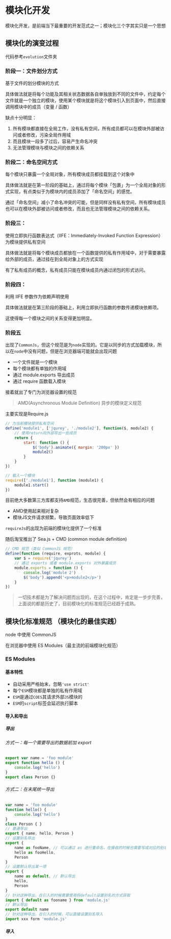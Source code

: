 # 模块化开发

模块化开发，是前端当下最重要的开发范式之一；模块化三个字其实只是一个思想

## 模块化的演变过程
代码参考`evolution`文件夹
### 阶段一：文件划分方式
基于文件的划分模块的方式

具体做法就是将每个功能及其相关状态数据各自单独放到不同的文件中，约定每个文件就是一个独立的模块，使用某个模块就是将这个模块引入到页面中，然后直接调用模块中的成员（变量 / 函数）

缺点十分明显：
1. 所有模块都直接在全局工作，没有私有空间，所有成员都可以在模块外部被访问或者修改，污染全局作用域
2. 而且模块一段多了过后，容易产生命名冲突
3. 无法管理模块与模块之间的依赖关系

### 阶段二：命名空间方式
每个模块只暴露一个全局对象，所有模块成员都挂载到这个对象中

具体做法就是在第一阶段的基础上，通过将每个模块「包裹」为一个全局对象的形式实现，有点类似于为模块内的成员添加了「命名空间」的感觉。

通过「命名空间」减小了命名冲突的可能，但是同样没有私有空间，所有模块成员也可以在模块外部被访问或者修改，而且也无法管理模块之间的依赖关系。

### 阶段三：
使用立即执行函数表达式（IIFE：Immediately-Invoked Function Expression）为模块提供私有空间

具体做法就是将每个模块成员都放在一个函数提供的私有作用域中，对于需要暴露给外部的成员，通过挂在到全局对象上的方式实现

有了私有成员的概念，私有成员只能在模块成员内通过闭包的形式访问。

### 阶段四：
利用 IIFE 参数作为依赖声明使用

具体做法就是在第三阶段的基础上，利用立即执行函数的参数传递模块依赖项。

这使得每一个模块之间的关系变得更加明显。

### 阶段五
出现了`CommonJs`，但这个规范是为`node`实现的。它是以同步的方式加载模块，所以在`node`中没有问题，但是在浏览器端可能就会出现问题
- 一个文件就是一个模块
- 每个模块都有单独的作用域
- 通过 module.exports 导出成员
- 通过 require 函数载入模块

接着就出了专门为浏览器设置的规范
> AMD(Asynchronous Module Definition) 异步的模块定义规范

主要实现是Require.js
```js
// 为当前模块提供私有空间
define('module1', ['jqurey', './module2'], function($, module2) {
    // 使用return向外部导出一些成员
    return {
        start: function () {
            $('body').animate({ margin: '200px' })
            module2()
        }
    }
})

// 载入一个模块
require(['./module1'], function (module1) {
    module1.start()
})
```
目前绝大多数第三方库都支持`AMD`规范，生态很完善，但依然会有相应的问题
- AMD使用起来相对复杂
- 模块JS文件请求频繁，导致页面效率低下

`requireJs`的出现为前端的模块化提供了一个标准

随后淘宝推出了 Sea.js + CMD (common module definition)
```js
// CMD 规范（类似 CommonJS 规范）
define(function (require, exprots, module) {
    var $ = require('jqurey')
    // 通过 exports 或者 module.exports 对外暴露成员
    module.exports = function () {
        console.log('module 2')
        $('body').append('<p>module2</p>')
    }
})
```

> 一切技术都是为了解决问题而出现的，在这个过程中，肯定是一步步完善，上面说的都是历史了，目前模块化的标准规范已经趋于成熟。

## 模块化标准规范 （模块化的最佳实践）

node 中使用 CommonJS

在浏览器中使用 ES Modules（最主流的前端模块化规范）

### ES Modules

#### 基本特性

- 自动采用严格始末，忽略`'use strict'`
- 每个`ESM`模块都是单独的私有作用域
- `ESM`是通过`COES`其请求外部`JS`模块的
- `ESM`的`script`标签会延迟执行脚本

#### 导入和导出

##### 导出

###### 方式一：每一个需要导出的数据前加 export
```js
export var name = 'foo module'
export function hello () {
    console.log('hello')
}
export class Person {}
```
###### 方式二：在末尾统一导出
```js
var name = 'foo module'
function hello() {
    console.log('hello')
}
class Person { }
// 普通导出
export { name, hello, Person }
// 设置别名导出
export {
    name as fooName, // 可以通过 as 进行重命名，在接收的时候也需要写成对应的别名
    hello as fooHello,
    Person
}
// 设置默认导出某一项
export {
    name as default, // 默认导出
    hello,
    Person
}
// 针对这种导出，在引入的时候需要使用将default设置别名的方式获取
import { default as fooname } from 'module.js'
// 默认导出
export default name
// 针对这种导出，在引入的时候，可以直接设置别名导入
import xxx form 'module.js'
```

##### 导入

